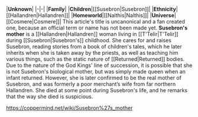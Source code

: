 |**Unknown**|
|-|-|
|**Family**|
|**Children**|[[Susebron\|Susebron]]|
|**Ethnicity**|[[Hallandren\|Hallandren]]|
|**Homeworld**|[[Nalthis\|Nalthis]]|
|**Universe**|[[Cosmere\|Cosmere]]|
This article's title is uncanonical and a fan created one, because an official term or name has not been made yet.
**Susebron's mother** is a [[Hallandren\|Hallandren]] woman living in [[T'Telir\|T'Telir]] during [[Susebron\|Susebron's]] childhood. She cares for and raises Susebron, reading stories from a book of children's tales, which he later inherits when she is taken away by the priests, as well as teaching him various things, such as the static nature of [[Returned\|Returned]] bodies.
Due to the nature of the God Kings' line of succession, it is possible that she is not Susebron's biological mother, but was simply made queen when an infant returned. However, she is later confirmed to be the real mother of Susebron, and was formerly a poor merchant’s wife from far northern Hallandren. She died at some point during Susebron's life, and he remarks that the way she died is suspicious.



https://coppermind.net/wiki/Susebron%27s_mother